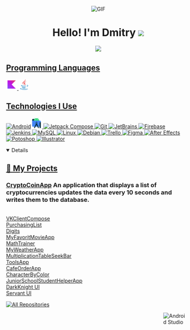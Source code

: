 <p align="center">
<img alt="GIF" src='https://github.com/Foxxx48/Foxxx48/assets/85708455/a386e10b-03b3-4396-b14f-b8da0be0c637'/> 
</p>


<h1 align="center">Hello! I'm Dmitry
<img src="https://github.com/blackcater/blackcater/raw/main/images/Hi.gif" height="32"/> </h1>

<p align="center">
  <a href="https://github.com/Foxxx48">
    <img src="https://readme-typing-svg.demolab.com/?lines=I am;an Android developer;here;you will find;my projects;experiments;and some;what inspires me&font=Fira%20Code&center=true&width=440&height=45&color=adbac7&vCenter=true&pause=500&size=32" />
</p>

## Programming Languages
<img alt="Kotlin" src='https://github.com/devicons/devicon/blob/master/icons/kotlin/kotlin-original.svg' width='30'/> <img alt="Java" src = 'https://github.com/devicons/devicon/blob/master/icons/java/java-original.svg' width='30'/> 
 
 ## Technologies I Use
<img alt="Android" src ='https://cdn.jsdelivr.net/gh/devicons/devicon/icons/android/android-plain.svg' height='30'/><img alt="Android Studio" src = 'https://github.com/devicons/devicon/blob/master/icons/androidstudio/androidstudio-original.svg' width='30'/> <img alt="Jetpack Compose" src = 'https://github.com/Foxxx48/Foxxx48/assets/85708455/bbb5a848-6950-4824-bc8f-949458ca79b0' width='30'/> <img alt="Git" src = 'https://cdn.jsdelivr.net/gh/devicons/devicon/icons/git/git-original.svg' width='30'/> <img alt="JetBrains" src = 'https://cdn.jsdelivr.net/gh/devicons/devicon/icons/jetbrains/jetbrains-original.svg' width='33'/> <img alt="Firebase" src = 'https://cdn.jsdelivr.net/gh/devicons/devicon/icons/firebase/firebase-plain.svg' width='33'/>  <img alt="Jenkins" src = 'https://cdn.jsdelivr.net/gh/devicons/devicon/icons/jenkins/jenkins-original.svg' width='33'/> <img alt="MySQL" src = 'https://cdn.jsdelivr.net/gh/devicons/devicon/icons/mysql/mysql-original.svg' width='33'/> <img alt="Linux" src = 'https://cdn.jsdelivr.net/gh/devicons/devicon/icons/linux/linux-original.svg' width='33'/> <img alt="Debian" src = 'https://cdn.jsdelivr.net/gh/devicons/devicon/icons/debian/debian-original.svg' width='33'/> <img alt="Trello" src = 'https://cdn.jsdelivr.net/gh/devicons/devicon/icons/trello/trello-plain.svg' width='33'/> 
<img alt="Figma" src = 'https://cdn.jsdelivr.net/gh/devicons/devicon/icons/figma/figma-original.svg' width='33'/> <img alt="After Effects" src = 'https://cdn.jsdelivr.net/gh/devicons/devicon/icons/aftereffects/aftereffects-original.svg' width='33'/> <img alt="Potoshop" src = 'https://cdn.jsdelivr.net/gh/devicons/devicon/icons/photoshop/photoshop-plain.svg' width='33'/> <img alt="Illustrator" src = 'https://cdn.jsdelivr.net/gh/devicons/devicon/icons/illustrator/illustrator-plain.svg' width='33'/> 



<details open> 
  <summary><h2>📘 My Projects</h2></summary>


  <!-- Repo info cards - https://github.com/anuraghazra/github-readme-stats -->
  <!-- Small repo cards (fork) - https://github.com/DenverCoder1/github-readme-stats -->
  <p align="left">
    <h3><a href="https://github.com/Foxxx48/CryptoCoinApp">CryptoCoinApp</a> An application that displays a list of cryptocurrencies updates the data every 10 seconds and writes them to the database.</h3>
    <br />
    <a href="https://github.com/Foxxx48/VKClientCompose">VKClientCompose</a>
    <br />
    <a href="https://github.com/Foxxx48/PurchasingList">PurchasingList</a>
    <br />
    <a href="https://github.com/Foxxx48/Digits">Digits</a>
    <br />
    <a href="https://github.com/Foxxx48/MyFavoritMovieApp">MyFavoritMovieApp</a>
    <br />
    <a href="https://github.com/Foxxx48/MathTrainer">MathTrainer</a>
    <br />
    <a href="https://github.com/Foxxx48/MyWeatherApp">MyWeatherApp</a>
    <br />
    <a href="https://github.com/Foxxx48/MultiplicationTableSeekBar">MultiplicationTableSeekBar</a>
    <br />
    <a href="https://github.com/Foxxx48/ToolsApp">ToolsApp</a>
    <br />
    <a href="https://github.com/Foxxx48/CafeOrderApp">CafeOrderApp</a>
    <br />
    <a href="https://github.com/Foxxx48/CharacterByColor">CharacterByColor</a>
    <br />
    <a href="https://github.com/Foxxx48/JuniorSchoolStudentHelperApp">JuniorSchoolStudentHelperApp</a>
    <br />
    <a href="https://github.com/Foxxx48/DarkKnightConstraintLayout">DarkKnight UI</a>
      <br />
    <a href="https://github.com/Foxxx48/MyConstraintLayoutExample">Servant UI</a>
    
  </p>

  <a href="https://github.com/Foxxx48?tab=repositories&sort=stargazers"><img alt="All Repositories" title="All Repositories" src="https://custom-icon-badges.demolab.com/badge/-Click%20Here%20For%20All%20My%20Repos-1F222E?style=for-the-badge&logoColor=white&logo=repo"/></a>
</details>








<!--
<video alt="Figma" src = 'https://github.com/Foxxx48/Foxxx48/assets/85708455/e2f379a1-b155-499d-a4c1-6f6c81a2e148' />

https://github.com/Foxxx48/Foxxx48/assets/85708455/e2f379a1-b155-499d-a4c1-6f6c81a2e148



<img alt="Github" src = 'https://cdn.jsdelivr.net/gh/devicons/devicon/icons/github/github-original.svg' width='30'/><img alt="Gradle" src="https://cdn.jsdelivr.net/gh/devicons/devicon/icons/gradle/gradle-plain.svg" width='30' />

<h1 align="center">Привет! Я Дмитрий
<img src="https://github.com/blackcater/blackcater/raw/main/images/Hi.gif" height="32"/> </h1>

<p align="center">
  <a href="https://github.com/Foxxx48">
    <img src="https://readme-typing-svg.demolab.com/?lines=Я%20Android%20Разработчик;%20здесь;вы найдете мои проекты;эксперименты;и немного того;что меня вдохновляет&font=Fira%20Code&center=true&width=440&height=45&color=adbac7&vCenter=true&pause=500&size=32" />
</p>

<br />
Здесь вы найдете мои проекты, эксперименты и немного того, что меня вдохновляет.


<h1 align="center">Hi there, I'm <a href="..." target="_blank">Dmitry</a>
<img src="https://github.com/blackcater/blackcater/raw/main/images/Hi.gif" height="32"/> </h1>

animated string
[![Typing SVG](https://readme-typing-svg.herokuapp.com?color=%2336BCF7&lines=Я+Android+developer)](https://git.io/typing-svg)

<p align="center">
 
  <a href="https://github.com/DenverCoder1/readme-typing-svg">
    <img src="https://readme-typing-svg.demolab.com/?lines=Full-stack%20web%20and%20app%20developer;Experienced%20UI%2FUX%20Designer;10%2B%20years%20of%20coding%20experience;Always%20learning%20new%20things&font=Fira%20Code&center=true&width=440&height=45&color=f75c7e&vCenter=true&pause=1000&size=22" /></a>
</p>

graph of user activity
[![Ashutosh's github activity graph](https://github-readme-activity-graph.vercel.app/graph?username=Foxxx48&theme=dracula)](https://github.com/ashutosh00710/github-readme-activity-graph)

twitter
### <img height="30" style="border-radius:50%" src="https://github.com/WaylonWalker/WaylonWalker/blob/main/icon/twitter.png?raw=true"> Latest Followers

**Foxxx48/Foxxx48** is a ✨ _special_ ✨ repository because its `README.md` (this file) appears on your GitHub profile.

Here are some ideas to get you started:

- 🔭 I’m currently working on ...
- 🌱 I’m currently learning ...
- 👯 I’m looking to collaborate on ...
- 🤔 I’m looking for help with ...
- 💬 Ask me about ...
- 📫 How to reach me: ...
- 😄 Pronouns: ...
- ⚡ Fun fact: ...
-->



<img align="right" alt="Android Studio" width="64px" hight="64px" src="https://komarev.com/ghpvc/?username=Foxxx48" style="padding-right:10px;" />







